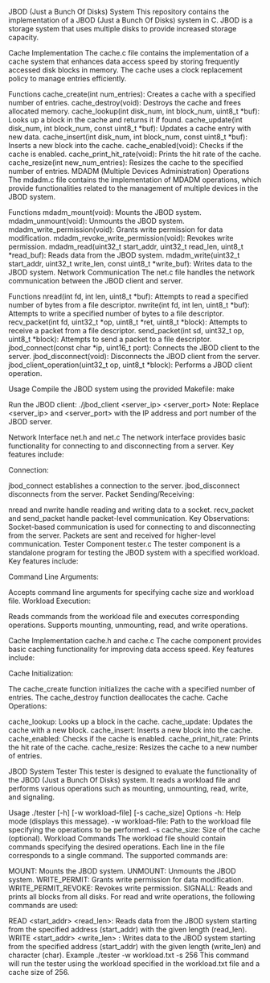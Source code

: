 JBOD (Just a Bunch Of Disks) System
This repository contains the implementation of a JBOD (Just a Bunch Of Disks) system in C. JBOD is a storage system that uses multiple disks to provide increased storage capacity.

Cache Implementation
The cache.c file contains the implementation of a cache system that enhances data access speed by storing frequently accessed disk blocks in memory. The cache uses a clock replacement policy to manage entries efficiently.

Functions
cache_create(int num_entries): Creates a cache with a specified number of entries.
cache_destroy(void): Destroys the cache and frees allocated memory.
cache_lookup(int disk_num, int block_num, uint8_t *buf): Looks up a block in the cache and returns it if found.
cache_update(int disk_num, int block_num, const uint8_t *buf): Updates a cache entry with new data.
cache_insert(int disk_num, int block_num, const uint8_t *buf): Inserts a new block into the cache.
cache_enabled(void): Checks if the cache is enabled.
cache_print_hit_rate(void): Prints the hit rate of the cache.
cache_resize(int new_num_entries): Resizes the cache to the specified number of entries.
MDADM (Multiple Devices Administration) Operations
The mdadm.c file contains the implementation of MDADM operations, which provide functionalities related to the management of multiple devices in the JBOD system.

Functions
mdadm_mount(void): Mounts the JBOD system.
mdadm_unmount(void): Unmounts the JBOD system.
mdadm_write_permission(void): Grants write permission for data modification.
mdadm_revoke_write_permission(void): Revokes write permission.
mdadm_read(uint32_t start_addr, uint32_t read_len, uint8_t *read_buf): Reads data from the JBOD system.
mdadm_write(uint32_t start_addr, uint32_t write_len, const uint8_t *write_buf): Writes data to the JBOD system.
Network Communication
The net.c file handles the network communication between the JBOD client and server.

Functions
nread(int fd, int len, uint8_t *buf): Attempts to read a specified number of bytes from a file descriptor.
nwrite(int fd, int len, uint8_t *buf): Attempts to write a specified number of bytes to a file descriptor.
recv_packet(int fd, uint32_t *op, uint8_t *ret, uint8_t *block): Attempts to receive a packet from a file descriptor.
send_packet(int sd, uint32_t op, uint8_t *block): Attempts to send a packet to a file descriptor.
jbod_connect(const char *ip, uint16_t port): Connects the JBOD client to the server.
jbod_disconnect(void): Disconnects the JBOD client from the server.
jbod_client_operation(uint32_t op, uint8_t *block): Performs a JBOD client operation.

Usage
Compile the JBOD system using the provided Makefile:
make

Run the JBOD client:
./jbod_client <server_ip> <server_port>
Note: Replace <server_ip> and <server_port> with the IP address and port number of the JBOD server.

Network Interface
net.h and net.c
The network interface provides basic functionality for connecting to and disconnecting from a server. Key features include:

Connection:

jbod_connect establishes a connection to the server.
jbod_disconnect disconnects from the server.
Packet Sending/Receiving:

nread and nwrite handle reading and writing data to a socket.
recv_packet and send_packet handle packet-level communication.
Key Observations:
Socket-based communication is used for connecting to and disconnecting from the server.
Packets are sent and received for higher-level communication.
Tester Component
tester.c
The tester component is a standalone program for testing the JBOD system with a specified workload. Key features include:

Command Line Arguments:

Accepts command line arguments for specifying cache size and workload file.
Workload Execution:

Reads commands from the workload file and executes corresponding operations.
Supports mounting, unmounting, read, and write operations.

Cache Implementation
cache.h and cache.c
The cache component provides basic caching functionality for improving data access speed. Key features include:

Cache Initialization:

The cache_create function initializes the cache with a specified number of entries.
The cache_destroy function deallocates the cache.
Cache Operations:

cache_lookup: Looks up a block in the cache.
cache_update: Updates the cache with a new block.
cache_insert: Inserts a new block into the cache.
cache_enabled: Checks if the cache is enabled.
cache_print_hit_rate: Prints the hit rate of the cache.
cache_resize: Resizes the cache to a new number of entries.


JBOD System Tester
This tester is designed to evaluate the functionality of the JBOD (Just a Bunch Of Disks) system. It reads a workload file and performs various operations such as mounting, unmounting, read, write, and signaling.

Usage
./tester [-h] [-w workload-file] [-s cache_size]
Options
-h: Help mode (displays this message).
-w workload-file: Path to the workload file specifying the operations to be performed.
-s cache_size: Size of the cache (optional).
Workload Commands
The workload file should contain commands specifying the desired operations. Each line in the file corresponds to a single command. The supported commands are:

MOUNT: Mounts the JBOD system.
UNMOUNT: Unmounts the JBOD system.
WRITE_PERMIT: Grants write permission for data modification.
WRITE_PERMIT_REVOKE: Revokes write permission.
SIGNALL: Reads and prints all blocks from all disks.
For read and write operations, the following commands are used:

READ <start_addr> <read_len>: Reads data from the JBOD system starting from the specified address (start_addr) with the given length (read_len).
WRITE <start_addr> <write_len> <char>: Writes data to the JBOD system starting from the specified address (start_addr) with the given length (write_len) and character (char).
Example
./tester -w workload.txt -s 256
This command will run the tester using the workload specified in the workload.txt file and a cache size of 256.







